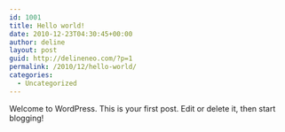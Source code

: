 ```yaml
---
id: 1001
title: Hello world!
date: 2010-12-23T04:30:45+00:00
author: deline
layout: post
guid: http://delineneo.com/?p=1
permalink: /2010/12/hello-world/
categories:
  - Uncategorized
---
```

Welcome to WordPress. This is your first post. Edit or delete it, then start blogging!
